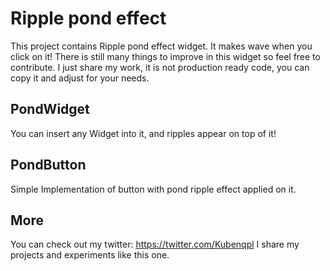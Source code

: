 # Ripple pond effect

This project contains Ripple pond effect widget. It makes wave when you click on it!
There is still many things to improve in this widget so feel free to contribute. I just share my work, it is not production ready code, you can copy it and adjust for your needs.

## PondWidget
You can insert any Widget into it, and ripples appear on top of it!

## PondButton
Simple Implementation of button with pond ripple effect applied on it.

## More
You can check out my twitter: https://twitter.com/Kubenqpl
I share my projects and experiments like this one.
